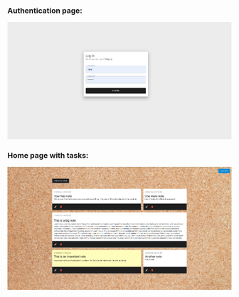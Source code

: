 ### Authentication page:

![Login/Registration](./login-page.png)

### Home page with tasks:

![Tasks](./home-page.png)
